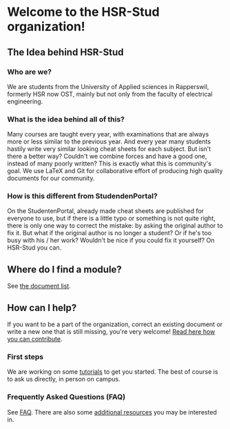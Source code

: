 # Welcome to the HSR-Stud organization!

## The Idea behind HSR-Stud
### Who are we?

We are students from the University of Applied sciences in Rapperswil, formerly HSR now OST, mainly but not only from the faculty of electrical engineering.

### What is the idea behind all of this?

Many courses are taught every year, with examinations that are always more or less similar to the previous year. And every year many students hastily write very similar looking cheat sheets for each subject. But isn't there a better way? Couldn't we combine forces and have a good one, instead of many poorly written? This is exactly what this is community's goal. We use LaTeX and Git for collaborative effort of producing high quality documents for our community.

### How is this different from StudendenPortal?

On the StudentenPortal, already made cheat sheets are published for everyone to use, but if there is a little typo or something is not quite right, there is only one way to correct the mistake: by asking the original author to fix it.
But what if the original author is no longer a student? Or if he's too busy with his / her work? Wouldn't be nice if you could fix it yourself? On HSR-Stud you can.

## Where do I find a module?

See [the document list](./document-list.md).

## How can I help?

If you want to be a part of the organization, correct an existing document or write a new one that is still missing, you're very welcome! [Read here how you can contribute](./Contributing.md).

### First steps

We are working on some [tutorials](./tutorials) to get you started. The best of course is to ask us directly, in person on campus.

### Frequently Asked Questions (FAQ)

See [FAQ](./FAQ.md). There are also some [additional resources](./resources.md) you may be interested in.
